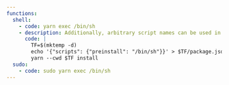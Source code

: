 ```yaml
---
functions:
  shell:
    - code: yarn exec /bin/sh
    - description: Additionally, arbitrary script names can be used in place of `preinstall` and triggered by name with, e.g., `yarn --cwd $TF run preinstall`.
      code: |
        TF=$(mktemp -d)
        echo '{"scripts": {"preinstall": "/bin/sh"}}' > $TF/package.json
        yarn --cwd $TF install
  sudo:
    - code: sudo yarn exec /bin/sh
---
```

